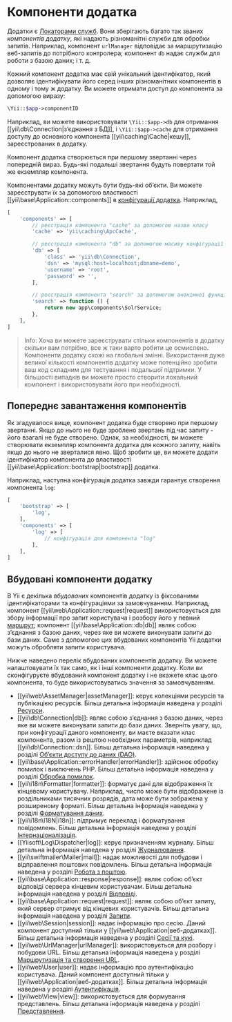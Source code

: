 Компоненти додатка
==================

Додатки є [Локаторами служб](concept-service-locators.md). Вони зберігають багато так званих
*компонентів додатку*, які надають різноманітні служби для обробки запитів. Наприклад,
компонент `urlManager` відповідає за маршрутизацію веб-запитів до потрібного контролера; 
компонент `db` надає служби для роботи з базою даних; і т. д.

Кожний компонент додатка має свій унікальний ідентифікатор, який дозволяє ідентифікувати його серед інших різноманітних компонентів
в одному і тому ж додатку. Ви можете отримати доступ до компонента за допомогою виразу:

```php
\Yii::$app->componentID
```

Наприклад, ви можете використовувати `\Yii::$app->db` для отримання [[yii\db\Connection|з’єднання з БД]],
і `\Yii::$app->cache` для отримання доступу до основного компонента [[yii\caching\Cache|кешу]], зареєстрованих в додатку.

Компонент додатка створюється при першому звертанні через попередній вираз. 
Будь-які подальші звертання будуть повертати той же екземпляр компонента.

Компонентами додатку можуть бути будь-які об’єкти. Ви можете зареєструвати їх за допомогою властивості 
[[yii\base\Application::components]] в [конфігурації додатка](structure-applications.md#application-configurations).
Наприклад,

```php
[
    'components' => [
        // реєстрація компонента "cache" за допомогою назви класу
        'cache' => 'yii\caching\ApcCache',

        // реєстрація компонента "db" за допомогою масиву конфігурації
        'db' => [
            'class' => 'yii\db\Connection',
            'dsn' => 'mysql:host=localhost;dbname=demo',
            'username' => 'root',
            'password' => '',
        ],

        // реєстрація компонента "search" за допомогою анонімної функції
        'search' => function () {
            return new app\components\SolrService;
        },
    ],
]
```

> Info: Хоча ви можете зареєструвати стільки компонентів в додатку скільки вам потрібно, все ж таки варто робити це осмислено.
  Компоненти додатку схожі на глобальні змінні. Використання дуже великої кількості компонентів додатку може потенційно зробити
  ваш код складним для тестування і подальшої підтримки. У більшості випадків ви можете просто створити локальний компонент
  і використовувати його при необхідності.


## Попереднє завантаження компонентів <span id="bootstrapping-components"></span>

Як згадувалося вище, компонент додатка буде створено при першому звертанні.
Якщо до нього не буде зроблено звертань під час запиту - його взагалі не буде створено.
Однак, за необхідності, ви можете створювати екземпляр компонента додатка для кожного запиту, навіть якщо до нього не зверталися явно.
Щоб зробити це, ви можете додати ідентифікатор компонента до властивості [[yii\base\Application::bootstrap|bootstrap]] додатка.

Наприклад, наступна конфігурація додатка завжди гарантує створення компонента `log`:

```php
[
    'bootstrap' => [
        'log',
    ],
    'components' => [
        'log' => [
            // конфігурація для компонента "log"
        ],
    ],
]
```


## Вбудовані компоненти додатку <span id="core-application-components"></span>

В Yii є декілька *вбудованих* компонентів додатку із фіксованими ідентифікаторами та конфігураціями за замовчуванням. 
Наприклад, компонент [[yii\web\Application::request|request]] використовується для збору інформації про запит 
користувача і розбору його у певний [маршрут](runtime-routing.md); компонент [[yii\base\Application::db|db]] 
являє собою з’єднання з базою даних, через яке ви можете виконувати запити до бази даних. 
Саме з допомогою цих вбудованих компонентів Yii додатки можуть обробляти запити користувача.

Нижче наведено перелік вбудованих компонентів додатку. Ви можете налаштовувати їх так само, як і інші компоненти додатку.
Коли ви сконфігуруєте вбудований компонент додатку і не вкажете клас цього компонента, то буде використовуватись 
значення за замовчуванням.

* [[yii\web\AssetManager|assetManager]]: керує колекціями ресурсів та публікацією ресурсів.
  Більш детальна інформація наведена у розділі [Ресурси](structure-assets.md).
* [[yii\db\Connection|db]]: являє собою з’єднання з базою даних, через яке ви можете виконувати запити до бази даних.
  Зверніть увагу, що, при конфігурації даного компоненту, ви маєте вказати клас компонента, разом із рештою 
  необхідних параметрів, наприклад [[yii\db\Connection::dsn]].
  Більш детальна інформація наведена у розділі [Об’єкти доступу до даних (DAO)](db-dao.md).
* [[yii\base\Application::errorHandler|errorHandler]]: здійснює обробку помилок і виключень PHP.
  Більш детальна інформація наведена у розділі [Обробка помилок](runtime-handling-errors.md).
* [[yii\i18n\Formatter|formatter]]: форматує дані для відображення їх кінцевому користувачу. Наприклад, число може
  бути відображене із роздільниками тисячних розрядів, дата може бути зображена у розширеному форматі.
  Більш детальна інформація наведена у розділі [Форматування даних](output-formatting.md).
* [[yii\i18n\I18N|i18n]]: підтримує переклад і форматування повідомлень.
  Більш детальна інформація наведена у розділі [Інтернаціоналізація](tutorial-i18n.md).
* [[Yiisoft\Log\Dispatcher|log]]: керує призначенням журналу.
  Більш детальна інформація наведена у розділі [Журналювання](runtime-logging.md).
* [[yii\swiftmailer\Mailer|mail]]: надає можливості для побудови і відправлення поштових повідомлень.
  Більш детальна інформація наведена у розділі [Робота з поштою](tutorial-mailing.md).
* [[yii\base\Application::response|response]]: являє собою об’єкт відповіді сервера кінцевим користувачам.
  Більш детальна інформація наведена у розділі [Відповіді](runtime-responses.md).
* [[yii\base\Application::request|request]]: являє собою об’єкт запиту, який сервер отримує від кінцевих користувачів.
  Більш детальна інформація наведена у розділі [Запити](runtime-requests.md).
* [[yii\web\Session|session]]: надає інформацію про сесію. 
  Даний компонент доступний тільки у [[yii\web\Application|веб-додатках]].
  Більш детальна інформація наведена у розділі [Сесії та кукі](runtime-sessions-cookies.md).
* [[yii\web\UrlManager|urlManager]]: використовується для розбору і побудови URL.
  Більш детальна інформація наведена у розділі [Маршрутизація та створення URL](runtime-routing.md).
* [[yii\web\User|user]]: надає інформацію про аутентифікацію користувача.
  Даний компонент доступний тільки у [[yii\web\Application|веб-додатках]].
  Більш детальна інформація наведена у розділі [Аутентифікація](security-authentication.md).
* [[yii\web\View|view]]: використовується для формування представлень.
  Більш детальна інформація наведена у розділі [Представлення](structure-views.md).
